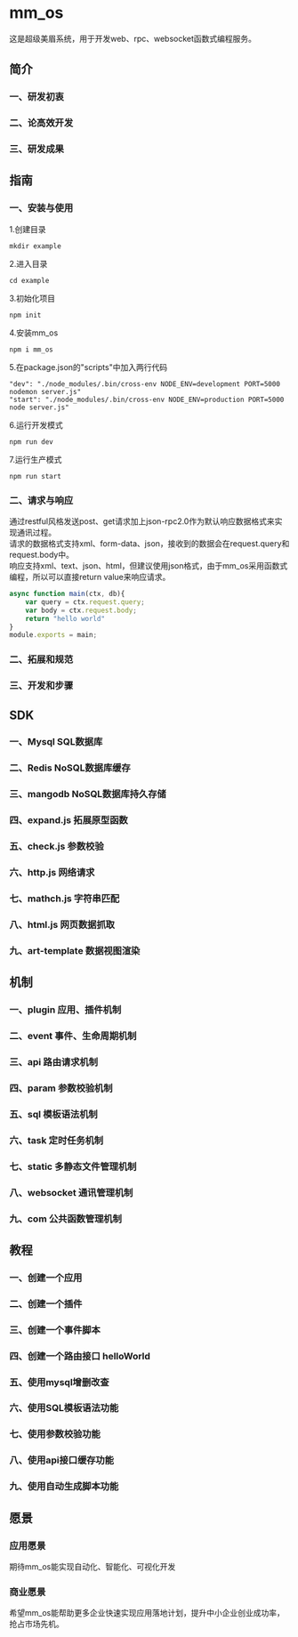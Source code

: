 # mm_os
这是超级美眉系统，用于开发web、rpc、websocket函数式编程服务。

## 简介
### 一、研发初衷
### 二、论高效开发
### 三、研发成果

## 指南
### 一、安装与使用
1.创建目录
```
mkdir example
```
2.进入目录
```
cd example
```
3.初始化项目
```
npm init
```
4.安装mm_os
```
npm i mm_os
```
5.在package.json的"scripts"中加入两行代码
```
"dev": "./node_modules/.bin/cross-env NODE_ENV=development PORT=5000 nodemon server.js"
"start": "./node_modules/.bin/cross-env NODE_ENV=production PORT=5000 node server.js"
```
6.运行开发模式
```
npm run dev
```
7.运行生产模式
```
npm run start
```

### 二、请求与响应
通过restful风格发送post、get请求加上json-rpc2.0作为默认响应数据格式来实现通讯过程。  
请求的数据格式支持xml、form-data、json，接收到的数据会在request.query和request.body中。  
响应支持xml、text、json、html，但建议使用json格式，由于mm_os采用函数式编程，所以可以直接return value来响应请求。  
```javascript
async function main(ctx, db){
	var query = ctx.request.query;
	var body = ctx.request.body;
	return "hello world"
}
module.exports = main;
```
### 二、拓展和规范
### 三、开发和步骤

## SDK
### 一、Mysql SQL数据库
### 二、Redis NoSQL数据库缓存
### 三、mangodb NoSQL数据库持久存储
### 四、expand.js 拓展原型函数
### 五、check.js 参数校验
### 六、http.js 网络请求
### 七、mathch.js 字符串匹配
### 八、html.js 网页数据抓取
### 九、art-template 数据视图渲染

## 机制
### 一、plugin 应用、插件机制
### 二、event 事件、生命周期机制
### 三、api 路由请求机制
### 四、param 参数校验机制
### 五、sql 模板语法机制
### 六、task 定时任务机制
### 七、static 多静态文件管理机制
### 八、websocket 通讯管理机制
### 九、com 公共函数管理机制

## 教程
### 一、创建一个应用
### 二、创建一个插件
### 三、创建一个事件脚本
### 四、创建一个路由接口 helloWorld
### 五、使用mysql增删改查
### 六、使用SQL模板语法功能
### 七、使用参数校验功能
### 八、使用api接口缓存功能
### 九、使用自动生成脚本功能

## 愿景
### 应用愿景
期待mm_os能实现自动化、智能化、可视化开发

### 商业愿景
希望mm_os能帮助更多企业快速实现应用落地计划，提升中小企业创业成功率，抢占市场先机。
